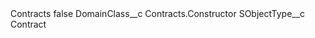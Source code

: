 <?xml version="1.0" encoding="UTF-8"?>
<CustomMetadata xmlns="http://soap.sforce.com/2006/04/metadata" xmlns:xsi="http://www.w3.org/2001/XMLSchema-instance" xmlns:xsd="http://www.w3.org/2001/XMLSchema">
    <label>Contracts</label>
    <protected>false</protected>
    <values>
        <field>DomainClass__c</field>
        <value xsi:type="xsd:string">Contracts.Constructor</value>
    </values>
    <values>
        <field>SObjectType__c</field>
        <value xsi:type="xsd:string">Contract</value>
    </values>
</CustomMetadata>
